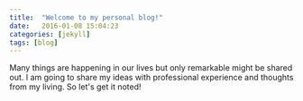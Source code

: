 ```yaml
---
title:  "Welcome to my personal blog!"
date:   2016-01-08 15:04:23
categories: [jekyll]
tags: [blog]
---
```


Many things are happening in our lives but only remarkable might be shared out. 
I am going to share my ideas with professional experience and thoughts from my living. So let's get it noted!